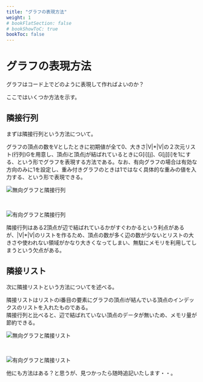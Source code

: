 ```yaml
---
title: "グラフの表現方法"
weight: 1
# bookFlatSection: false
# bookShowToC: true
bookToc: false
---
```


# グラフの表現方法

グラフはコード上でどのように表現して作ればよいのか？

ここではいくつか方法を示す。

## 隣接行列

まずは隣接行列という方法について。

グラフの頂点の数をVとしたときに初期値が全て0、大きさ|V|*|V|の２次元リスト(行列)Gを用意し、頂点iと頂点jが結ばれているときにG[i][j]、G[j][i]を1にする、という形でグラフを表現する方法である。なお、有向グラフの場合は有効な方向のみに1を設定し、重み付きグラフのときは1ではなく具体的な重みの値を入力する、という形で表現できる。

![無向グラフと隣接行列](/img/procon/graph1.png)

<br>

![有向グラフと隣接行列](/img/procon/graph2.png)

隣接行列はある2頂点が辺で結ばれているかがすぐわかるという利点があるが、|V|*|V|のリストを作るため、頂点の数が多く辺の数が少ないとリストの大きさや使われない領域がかなり大きくなってしまい、無駄にメモリを利用してしまうという欠点がある。


## 隣接リスト

次に隣接リストという方法についてを述べる。

隣接リストはリストのi番目の要素にグラフの頂点iが結んでいる頂点のインデックスのリストを入れたものである。  
隣接行列と比べると、辺で結ばれていない頂点のデータが無いため、メモリ量が節約できる。

![無向グラフと隣接リスト](/img/procon/graph3.png)

<br>

![有向グラフと隣接リスト](/img/procon/graph4.png)


他にも方法はある？と思うが、見つかったら随時追記いたします・・。